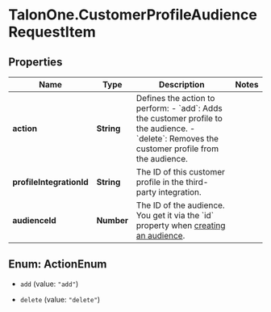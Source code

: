 # TalonOne.CustomerProfileAudienceRequestItem

## Properties

Name | Type | Description | Notes
------------ | ------------- | ------------- | -------------
**action** | **String** | Defines the action to perform: - &#x60;add&#x60;: Adds the customer profile to the audience. - &#x60;delete&#x60;: Removes the customer profile from the audience.  | 
**profileIntegrationId** | **String** | The ID of this customer profile in the third-party integration. | 
**audienceId** | **Number** | The ID of the audience. You get it via the &#x60;id&#x60; property when [creating an audience](#operation/createAudienceV2). | 



## Enum: ActionEnum


* `add` (value: `"add"`)

* `delete` (value: `"delete"`)




